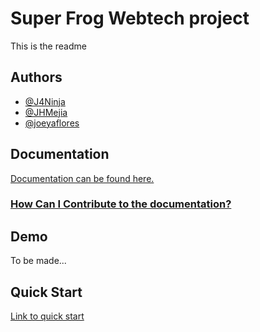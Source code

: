 
# Super Frog Webtech project

This is the readme 
## Authors

- [@J4Ninja](https://www.github.com/J4Ninja)
- [@JHMejia](https://github.com/jhmejia)
- [@joeyaflores](https://github.com/joeyaflores)


## Documentation

[Documentation can be found here.](https://superfrog.jhmejia.com)

### [How Can I Contribute to the documentation?](https://superfrog.jhmejia.com/how-to-contribute)


## Demo

To be made...


## Quick Start

[Link to quick start ](https://superfrog.jhmejia.com/quick-start)



    
